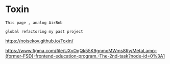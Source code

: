# Toxin

```This page , analog AirBnb```

```global refactoring my past project```

https://noisekov.github.io/Toxin/

https://www.figma.com/file/UXyOqQk55K9gnmoMWms8Ry/MetaLamp-(former-FSD)-frontend-education-program.-The-2nd-task?node-id=0%3A1

